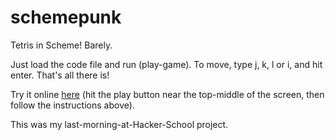 schemepunk
==========

Tetris in Scheme! Barely.

Just load the code file and run (play-game). To move, type j, k, l or i, and hit enter. That's all there is!

Try it online [here](http://repl.it/3sb/24) (hit the play button near the top-middle of the screen, then follow the instructions above).

This was my last-morning-at-Hacker-School project.

